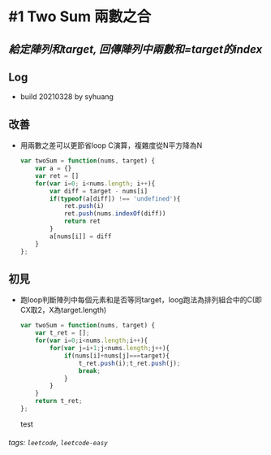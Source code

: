 # \#1 Two Sum 兩數之合
## *給定陣列和target, 回傳陣列中兩數和=target的index*
## Log
 - build 20210328 by syhuang

## 改善
 - 用兩數之差可以更節省loop C演算，複雜度從N平方降為N
    ```javascript
    var twoSum = function(nums, target) {
        var a = {}
        var ret = []
        for(var i=0; i<nums.length; i++){
            var diff = target - nums[i]
            if(typeof(a[diff]) !== 'undefined'){
                ret.push(i)
                ret.push(nums.indexOf(diff))
                return ret
            }
            a[nums[i]] = diff
        }
    };
    ```

## 初見
 - 跑loop判斷陣列中每個元素和是否等同target，loog跑法為排列組合中的C(即CX取2，X為target.length)
    ```javascript
    var twoSum = function(nums, target) {
        var t_ret = [];
        for(var i=0;i<nums.length;i++){
            for(var j=i+1;j<nums.length;j++){
                if(nums[i]+nums[j]===target){
                    t_ret.push(i);t_ret.push(j);
                    break;
                }
            }
        }
        return t_ret;
    };
    ```
    test

###### tags: `leetcode`, `leetcode-easy`